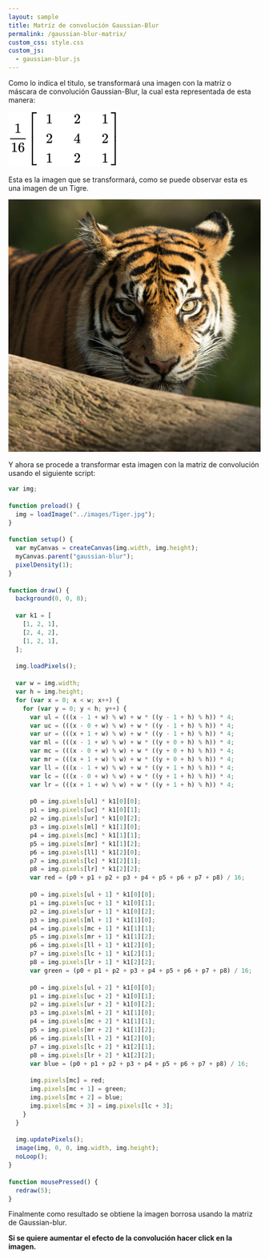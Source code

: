 ```yaml
---
layout: sample
title: Matríz de convolución Gaussian-Blur
permalink: /gaussian-blur-matrix/
custom_css: style.css
custom_js:
  - gaussian-blur.js
---
```


Como lo indica el titulo, se transformará una imagen con la matríz o máscara de convolución Gaussian-Blur, la cual esta representada de esta manera:

<img src="../images/Gaussian-blur-matrix.svg" alt="Gaussian-blur Matrix" class="center-matrix">

Esta es la imagen que se transformará, como se puede observar esta es una imagen de un Tigre.

<img src="../images/Tiger.jpg" alt="Tiger" class="center-image">

Y ahora se procede a transformar esta imagen con la matriz de convolución usando el siguiente script:

```js
var img;

function preload() {
  img = loadImage("../images/Tiger.jpg");
}

function setup() {
  var myCanvas = createCanvas(img.width, img.height);
  myCanvas.parent("gaussian-blur");
  pixelDensity(1);
}

function draw() {
  background(0, 0, 0);

  var k1 = [
    [1, 2, 1],
    [2, 4, 2],
    [1, 2, 1],
  ];

  img.loadPixels();

  var w = img.width;
  var h = img.height;
  for (var x = 0; x < w; x++) {
    for (var y = 0; y < h; y++) {
      var ul = (((x - 1 + w) % w) + w * ((y - 1 + h) % h)) * 4;
      var uc = (((x - 0 + w) % w) + w * ((y - 1 + h) % h)) * 4;
      var ur = (((x + 1 + w) % w) + w * ((y - 1 + h) % h)) * 4;
      var ml = (((x - 1 + w) % w) + w * ((y + 0 + h) % h)) * 4;
      var mc = (((x - 0 + w) % w) + w * ((y + 0 + h) % h)) * 4;
      var mr = (((x + 1 + w) % w) + w * ((y + 0 + h) % h)) * 4;
      var ll = (((x - 1 + w) % w) + w * ((y + 1 + h) % h)) * 4;
      var lc = (((x - 0 + w) % w) + w * ((y + 1 + h) % h)) * 4;
      var lr = (((x + 1 + w) % w) + w * ((y + 1 + h) % h)) * 4;

      p0 = img.pixels[ul] * k1[0][0];
      p1 = img.pixels[uc] * k1[0][1];
      p2 = img.pixels[ur] * k1[0][2];
      p3 = img.pixels[ml] * k1[1][0];
      p4 = img.pixels[mc] * k1[1][1];
      p5 = img.pixels[mr] * k1[1][2];
      p6 = img.pixels[ll] * k1[2][0];
      p7 = img.pixels[lc] * k1[2][1];
      p8 = img.pixels[lr] * k1[2][2];
      var red = (p0 + p1 + p2 + p3 + p4 + p5 + p6 + p7 + p8) / 16;

      p0 = img.pixels[ul + 1] * k1[0][0];
      p1 = img.pixels[uc + 1] * k1[0][1];
      p2 = img.pixels[ur + 1] * k1[0][2];
      p3 = img.pixels[ml + 1] * k1[1][0];
      p4 = img.pixels[mc + 1] * k1[1][1];
      p5 = img.pixels[mr + 1] * k1[1][2];
      p6 = img.pixels[ll + 1] * k1[2][0];
      p7 = img.pixels[lc + 1] * k1[2][1];
      p8 = img.pixels[lr + 1] * k1[2][2];
      var green = (p0 + p1 + p2 + p3 + p4 + p5 + p6 + p7 + p8) / 16;

      p0 = img.pixels[ul + 2] * k1[0][0];
      p1 = img.pixels[uc + 2] * k1[0][1];
      p2 = img.pixels[ur + 2] * k1[0][2];
      p3 = img.pixels[ml + 2] * k1[1][0];
      p4 = img.pixels[mc + 2] * k1[1][1];
      p5 = img.pixels[mr + 2] * k1[1][2];
      p6 = img.pixels[ll + 2] * k1[2][0];
      p7 = img.pixels[lc + 2] * k1[2][1];
      p8 = img.pixels[lr + 2] * k1[2][2];
      var blue = (p0 + p1 + p2 + p3 + p4 + p5 + p6 + p7 + p8) / 16;

      img.pixels[mc] = red;
      img.pixels[mc + 1] = green;
      img.pixels[mc + 2] = blue;
      img.pixels[mc + 3] = img.pixels[lc + 3];
    }
  }

  img.updatePixels();
  image(img, 0, 0, img.width, img.height);
  noLoop();
}

function mousePressed() {
  redraw(5);
}
```

Finalmente como resultado se obtiene la imagen borrosa usando la matriz de Gaussian-blur.

<div class="center-text">

<b>Si se quiere aumentar el efecto de la convolución hacer click en la imagen.</b>

</div>

<div class="sketch-matrix" id='gaussian-blur'></div>
